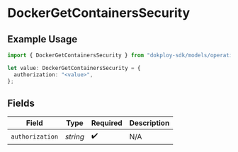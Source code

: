 # DockerGetContainersSecurity

## Example Usage

```typescript
import { DockerGetContainersSecurity } from "dokploy-sdk/models/operations";

let value: DockerGetContainersSecurity = {
  authorization: "<value>",
};
```

## Fields

| Field              | Type               | Required           | Description        |
| ------------------ | ------------------ | ------------------ | ------------------ |
| `authorization`    | *string*           | :heavy_check_mark: | N/A                |